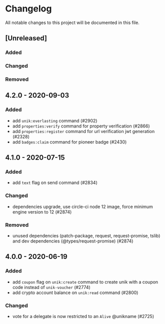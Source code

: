 # Changelog

All notable changes to this project will be documented in this file.

## [Unreleased]

### Added

### Changed

### Removed

## 4.2.0 - 2020-09-03

### Added

-   add `unik:everlasting` command (#2902)
-   add `properties:verify` command for property verification (#2866)
-   add `properties:register` command for url verification jwt generation (#2328)
-   add `badges:claim` command for pioneer badge (#2430)

## 4.1.0 - 2020-07-15

### Added

-   add `text` flag on send command (#2834)

### Changed

-   dependencies upgrade, use circle-ci node 12 image, force minimum engine version to 12 (#2874)

### Removed

-   unused dependencies (patch-package, request, request-promise, tslib) and dev dependencies (@types/request-promise) (#2874)

## 4.0.0 - 2020-06-19

### Added

-   add `coupon` flag on `unik:create` command to create unik with a coupon code instead of `unik-voucher` (#2774)
-   add crypto account balance on `unik:read` command (#2800)

### Changed

-   vote for a delegate is now restricted to an `Alive` @unikname (#2725)
